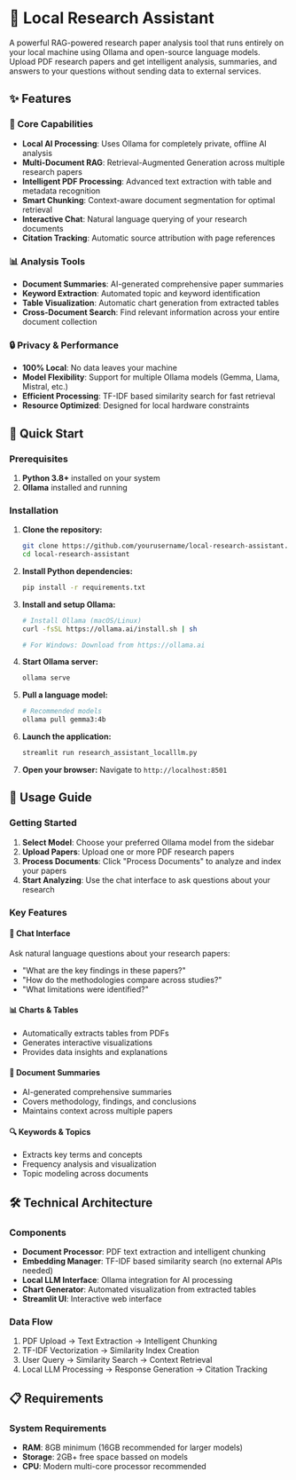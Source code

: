 # 🔬 Local Research Assistant

A powerful RAG-powered research paper analysis tool that runs entirely on your local machine using Ollama and open-source language models. Upload PDF research papers and get intelligent analysis, summaries, and answers to your questions without sending data to external services.


## ✨ Features

### 🎯 Core Capabilities
- **Local AI Processing**: Uses Ollama for completely private, offline AI analysis
- **Multi-Document RAG**: Retrieval-Augmented Generation across multiple research papers
- **Intelligent PDF Processing**: Advanced text extraction with table and metadata recognition
- **Smart Chunking**: Context-aware document segmentation for optimal retrieval
- **Interactive Chat**: Natural language querying of your research documents
- **Citation Tracking**: Automatic source attribution with page references

### 📊 Analysis Tools
- **Document Summaries**: AI-generated comprehensive paper summaries
- **Keyword Extraction**: Automated topic and keyword identification
- **Table Visualization**: Automatic chart generation from extracted tables
- **Cross-Document Search**: Find relevant information across your entire document collection

### 🔒 Privacy & Performance
- **100% Local**: No data leaves your machine
- **Model Flexibility**: Support for multiple Ollama models (Gemma, Llama, Mistral, etc.)
- **Efficient Processing**: TF-IDF based similarity search for fast retrieval
- **Resource Optimized**: Designed for local hardware constraints

## 🚀 Quick Start

### Prerequisites

1. **Python 3.8+** installed on your system
2. **Ollama** installed and running

### Installation

1. **Clone the repository:**
   ```bash
   git clone https://github.com/yourusername/local-research-assistant.git
   cd local-research-assistant
   ```

2. **Install Python dependencies:**
   ```bash
   pip install -r requirements.txt
   ```

3. **Install and setup Ollama:**
   ```bash
   # Install Ollama (macOS/Linux)
   curl -fsSL https://ollama.ai/install.sh | sh
   
   # For Windows: Download from https://ollama.ai
   ```

4. **Start Ollama server:**
   ```bash
   ollama serve
   ```

5. **Pull a language model:**
   ```bash
   # Recommended models
   ollama pull gemma3:4b        
   
   ```

6. **Launch the application:**
   ```bash
   streamlit run research_assistant_localllm.py
   ```

7. **Open your browser:** Navigate to `http://localhost:8501`

## 📖 Usage Guide

### Getting Started

1. **Select Model**: Choose your preferred Ollama model from the sidebar
2. **Upload Papers**: Upload one or more PDF research papers
3. **Process Documents**: Click "Process Documents" to analyze and index your papers
4. **Start Analyzing**: Use the chat interface to ask questions about your research

### Key Features

#### 💬 Chat Interface
Ask natural language questions about your research papers:
- "What are the key findings in these papers?"
- "How do the methodologies compare across studies?"
- "What limitations were identified?"

#### 📊 Charts & Tables
- Automatically extracts tables from PDFs
- Generates interactive visualizations
- Provides data insights and explanations

#### 📝 Document Summaries
- AI-generated comprehensive summaries
- Covers methodology, findings, and conclusions
- Maintains context across multiple papers

#### 🔍 Keywords & Topics
- Extracts key terms and concepts
- Frequency analysis and visualization
- Topic modeling across documents

## 🛠️ Technical Architecture

### Components

- **Document Processor**: PDF text extraction and intelligent chunking
- **Embedding Manager**: TF-IDF based similarity search (no external APIs needed)
- **Local LLM Interface**: Ollama integration for AI processing
- **Chart Generator**: Automated visualization from extracted tables
- **Streamlit UI**: Interactive web interface

### Data Flow

1. PDF Upload → Text Extraction → Intelligent Chunking
2. TF-IDF Vectorization → Similarity Index Creation
3. User Query → Similarity Search → Context Retrieval
4. Local LLM Processing → Response Generation → Citation Tracking

## 📋 Requirements

### System Requirements
- **RAM**: 8GB minimum (16GB recommended for larger models)
- **Storage**: 2GB+ free space bassed on models
- **CPU**: Modern multi-core processor recommended


